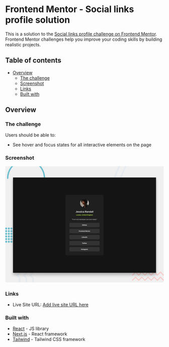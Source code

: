 # Frontend Mentor - Social links profile solution

This is a solution to the [Social links profile challenge on Frontend Mentor](https://www.frontendmentor.io/challenges/social-links-profile-UG32l9m6dQ). Frontend Mentor challenges help you improve your coding skills by building realistic projects. 

## Table of contents

- [Overview](#overview)
  - [The challenge](#the-challenge)
  - [Screenshot](#screenshot)
  - [Links](#links)
  - [Built with](#built-with)

## Overview

### The challenge

Users should be able to:

- See hover and focus states for all interactive elements on the page

### Screenshot

![Preview](./preview.jpg)

### Links

- Live Site URL: [Add live site URL here](https://your-live-site-url.com)

### Built with
- [React](https://reactjs.org/) - JS library
- [Next.js](https://nextjs.org/) - React framework
- [Tailwind](https://styled-components.com/) - Tailwind CSS framework